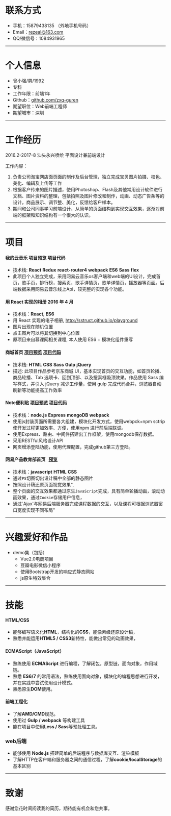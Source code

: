 
# 联系方式

- 手机：15879438135 （外地手机号码）
- Email：rezeal@163.com
- QQ/微信号：1084931965

---

# 个人信息

 - 曾小强/男/1992 
 - 专科 
 - 工作年限：前端1年
 - Github：[github.com/zxq-guren](https://github.com/zxq-guren)
 - 期望职位：Web前端工程师
 - 期望城市：深圳

---

# 工作经历
2016.2-2017-8 汕头永兴喷绘 平面设计兼前端设计

工作内容：
1. 负责公司淘宝网店面页面的制作及后台管理，独立完成宝贝图片拍摄、校色、美化、编辑及上传等工作
2. 根据客户传来的图片描述，使用Photoshop、Flash及其他常用设计软件进行文档、图片资料的整理，包括拍照及图片修改和制作，动画、动态广告条等的设计，商品展示、调节整、美化，反馈给客户样本。
3. 期间和公司同事学习前端设计，从简单的页面结构到实现交互效果，逐渐对前端的框架和知识结构有一个很大的认识。

---

# 项目

#### 我的云音乐  [项目预览](http://116.196.74.194:3000/) [项目代码](https://github.com/zbhgit/my-music)
- 技术栈: **React**  **Redux**  **react-router4**  **webpack**  **ES6**  **Sass**  **flex**
- 此项目个人独立完成，采用网易云音乐os客户端和web端的UI设计，完成首页，歌手页，排行榜，搜索页，歌手详情页，歌单详情页，播放器等页面。后端数据采用网易云音乐线上Api，较完整的实现各个功能。

#### 用 React 实现的相册 2016 年 4 月
- 技术栈：**React**, **ES6** 
- 用 React 实现的电子相册, http://sstruct.github.io/playground
- 图片出现在随机位置
- 点击图片可以将其切换到中心位置
- 原项目来自慕课网相关课程, 本人使用 ES6 + 模块化组件重写


####  商城首页   [项目预览](https://zbhgit.github.io/StaticPage-JD/dist/)   [项目代码](https://github.com/zbhgit/StaticPage-JD)
- 技术栈: **HTML** **CSS** **Sass** **Gulp** **jQuery**
- 描述: 此项目作品参考京东商城 UI，基本实现首页的交互功能，如首页轮播、商品轮播、Tab 选项卡、回到顶部、以及搜索框吸顶效果。作品使用 Sass 编写样式，并引入 jQuery 减少工作量，使用 gulp 完成代码合并，浏览器自动刷新等功能提高工作效率


#### Note便利贴   [项目预览](http://18.222.33.142:3000/)   [项目代码](https://github.com/zbhgit/sticky-note)
- 技术栈：**node.js** **Express** **mongoDB**  **webpack**
- 使用js封装页面所需要各大组建，模块化开发方式，使用webpck+npm sctrip 使开发过程更加效率、方便，使用npm 进行前后端联调。
- 使用Express、路由、中间件搭建出工作框架，使用mongodb保存数据。
- 采用RESTful风格设计API
- 网页增添登陆功能，使用代理配置，完成github第三方登陆。


#### 网易产品教育部首页     [预览](https://htmlpreview.github.io/?https://raw.githubusercontent.com/zxq-guren/wangyidazuoye/master/index.html)
 - 技术栈：**javascript** **HTML** **CSS** 
 - 通过`PS`切图切出设计稿中全部的静态图片
 - 按照设计稿还原页面视觉效果",
 - 整个页面的交互效果都通过原生`JavaScript`完成，具有简单轮播动画，滚动动画效果，通过`Cookie`存储用户信息，
 - 通过`Ajax'与网易后端服务器完成课程数据的交互，以及课程可根据浏览器窗口宽度实现不同布局"

---

# 兴趣爱好和作品

 * demo集（包括）
    * Vue2.0电商项目
    * 豆瓣电影微信小程序
    * 使用Bootstrap开发的响应式静态网站
    *  js原生特效集合
 
--- 
# 技能
#### **HTML/CSS**
- 能够编写语义化**HTML**，结构化的**CSS**，能像素级还原设计稿，
- 熟悉并能运用**HTML5 / CSS3**新特性，能做出常见的动画效果，
#### ECMAScript（JavaScript）
- 熟练使用 **ECMAScript** 进行编程，了解闭包，原型链，面向对象，作用域链。
- 熟悉 **ES6/7** 的常用语法，熟练使用面向对象，模块化的编程思想进行开发，
并在实践中尝试使用设计模式。
- 熟悉原生**DOM**使用。
#### 前端工程化
- 了解**AMD/CMD**规范。
- 使用过 **Gulp / webpack** 等构建工具
- 能在项目中使用**Less / Sass**等预处理工具。

### web后端
- 能够使用 **Node.js** 搭建简单的后端程序与数据库交互、渲染模板
- 了解HTTP在客户端和服务器之间的通信过程，了解**cookie/localStorage**的基本区别

---

# 致谢
感谢您花时间阅读我的简历，期待能有机会和您共事。

